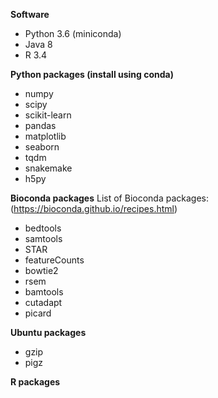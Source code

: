 **Software**

* Python 3.6 (miniconda)
* Java 8
* R 3.4

**Python packages (install using conda)**
* numpy
* scipy
* scikit-learn
* pandas
* matplotlib
* seaborn
* tqdm
* snakemake
* h5py

**Bioconda packages**
List of Bioconda packages: (https://bioconda.github.io/recipes.html)

* bedtools
* samtools
* STAR
* featureCounts
* bowtie2
* rsem
* bamtools
* cutadapt
* picard

**Ubuntu packages**
* gzip
* pigz

**R packages**

